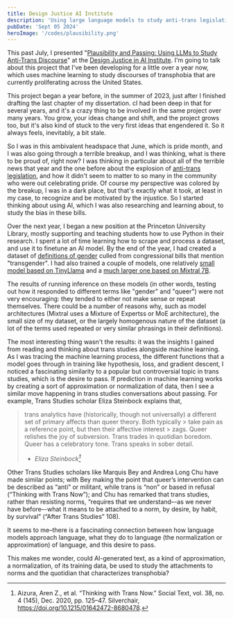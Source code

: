 ```yaml
---
title: Design Justice AI Institute
description: 'Using large language models to study anti-trans legislation'
pubDate: 'Sept 05 2024'
heroImage: '/codes/plausibility.png'
---
```

This past July, I presented "[Plausibility and Passing: Using LLMs to Study Anti-Trans Discourse](https://www.youtube.com/live/uHhews1er04?si=iJ3-CWmH6gflEagy&t=195)" at the [Design Justice in AI Institute](https://criticalai.org/designjustice/). I'm going to talk about this project that I've been developing for a little over a year now, which uses machine learning to study discourses of transphobia that are currently proliferating across the United States.

This project began a year before, in the summer of 2023, just after I finished drafting the last chapter of my dissertation. cI had been deep in that for several years, and it's a crazy thing to be involved in the same project over many years. You grow, your ideas change and shift, and the project grows too, but it's also kind of stuck to the very first ideas that engendered it. So it always feels, inevitably, a bit stale.

So I was in this ambivalent headspace that June, which is pride month, and I was also going through a terrible breakup, and I was thinking, what is there to be proud of, right now? I was thinking in particular about all of the terrible news that year and the one before about the explosion of [anti-trans legislation](https://translegislation.com/), and how it didn't seem to matter to so many in the community who were out celebrating pride. Of course my perspective was colored by the breakup, I was in a dark place, but that's exactly what it took, at least in my case, to recognize and be motivated by the injustice. So I started thinking about using AI, which I was also researching and learning about, to study the bias in these bills.

Over the next year, I began a new position at the Princeton University Library, mostly supporting and teaching students how to use Python in their research. I spent a lot of time learning how to scrape and process a dataset, and use it to finetune an AI model. By the end of the year, I had created a dataset of [definitions of gender](https://huggingface.co/datasets/gofilipa/gender_congress_117-118) culled from congressional bills that mention "transgender". I had also trained a couple of models, one relatively [small model based on TinyLlama](https://huggingface.co/gofilipa/gender-generator-tinyllama) and a [much larger one based on Mixtral 7B](https://huggingface.co/gofilipa/mistral-7b-congress-117-118).

The results of running inference on these models (in other words, testing out how it responded to different terms like "gender" and "queer") were not very encouraging: they tended to either not make sense or repeat themselves. There could be a number of reasons why, such as model architectures (Mixtral uses a Mixture of Expertss or MoE architecture), the small size of my dataset, or the largely homogenous nature of the dataset (a lot of the terms used repeated or very similar phrasings in their definitions).

The most interesting thing wasn't the results: it was the insights I gained from reading and thinking about trans studies alongside machine learning. As I was tracing the machine learning process, the different functions that a model goes through in training like hypothesis, loss, and gradient descent, I noticed a fascinating similarity to a popular but controversial topic in trans studies, which is the desire to pass. If prediction in machine learning works by creating a sort of approximation or normalization of data, then I see a similar move happening in trans studies conversations about passing. For example, Trans Studies scholar Eliza Steinbock explains that,

> trans analytics have (historically, though not universally) a different set of primary affects than queer theory. Both typically > take pain as a reference point, but then their affective interest > zags. Queer relishes the joy of subversion. Trans trades in quotidian boredom. Queer has a celebratory tone. Trans speaks in sober detail.
> - <cite>Eliza Steinbock[^1]</cite>

Other Trans Studies scholars like Marquis Bey and Andrea Long Chu have made similar points; with Bey making the point that queer’s intervention can be described as “anti” or militant, while trans is “non” or based in refusal (“Thinking with Trans Now”); and Chu has remarked that trans studies, rather than resisting norms, “requires that we understand–-as we never have before–-what it means to be attached to a norm, by desire, by habit, by survival” (“After Trans Studies” 108).

It seems to me–there is a fascinating connection between how language models approach language, what they do to language (the normalization or approximation) of language, and this desire to pass.

This makes me wonder, could AI-generated text, as a kind of approximation, a normalization, of its training data, be used to study the attachments to norms and the quotidian that characterizes transphobia? 

[^1]: Aizura, Aren Z., et al. “Thinking with Trans Now.” Social Text, vol. 38, no. 4 (145), Dec. 2020, pp. 125–47. Silverchair, https://doi.org/10.1215/01642472-8680478.